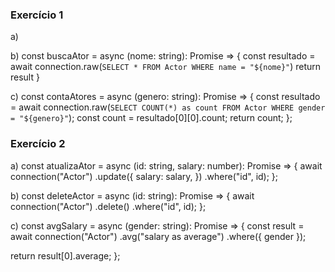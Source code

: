 ### Exercício 1

a)

b) const buscaAtor = async (nome: string): Promise<any> => {
  const resultado = await connection.raw(`
    SELECT * FROM Actor WHERE name = "${nome}"
  `)
  return result
} 

c) const contaAtores = async (genero: string): Promise<any> => {
  const resultado = await connection.raw(`
    SELECT COUNT(*) as count FROM Actor WHERE gender = "${genero}"
  `);
  const count = resultado[0][0].count;
  return count;
};

### Exercício 2

a) const atualizaAtor = async (id: string, salary: number): Promise<any> => {
  await connection("Actor")
    .update({
      salary: salary,
    })
    .where("id", id);
};

b) const deleteActor = async (id: string): Promise<void> => {
  await connection("Actor")
    .delete()
    .where("id", id);
}; 

c) const avgSalary = async (gender: string): Promise<any> => {
  const result = await connection("Actor")
    .avg("salary as average")
    .where({ gender });

  return result[0].average;
};